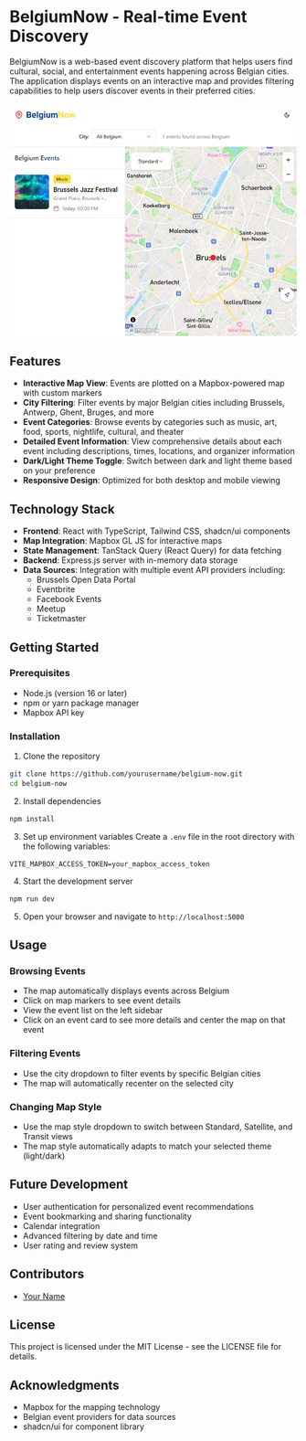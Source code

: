 # BelgiumNow - Real-time Event Discovery

BelgiumNow is a web-based event discovery platform that helps users find cultural, social, and entertainment events happening across Belgian cities. The application displays events on an interactive map and provides filtering capabilities to help users discover events in their preferred cities.

![BelgiumNow Application Screenshot](screenshots/belgiumNow_screenshot.png)

## Features

- **Interactive Map View**: Events are plotted on a Mapbox-powered map with custom markers
- **City Filtering**: Filter events by major Belgian cities including Brussels, Antwerp, Ghent, Bruges, and more
- **Event Categories**: Browse events by categories such as music, art, food, sports, nightlife, cultural, and theater
- **Detailed Event Information**: View comprehensive details about each event including descriptions, times, locations, and organizer information
- **Dark/Light Theme Toggle**: Switch between dark and light theme based on your preference
- **Responsive Design**: Optimized for both desktop and mobile viewing

## Technology Stack

- **Frontend**: React with TypeScript, Tailwind CSS, shadcn/ui components
- **Map Integration**: Mapbox GL JS for interactive maps
- **State Management**: TanStack Query (React Query) for data fetching
- **Backend**: Express.js server with in-memory data storage
- **Data Sources**: Integration with multiple event API providers including:
  - Brussels Open Data Portal
  - Eventbrite
  - Facebook Events
  - Meetup
  - Ticketmaster

## Getting Started

### Prerequisites

- Node.js (version 16 or later)
- npm or yarn package manager
- Mapbox API key

### Installation

1. Clone the repository
```bash
git clone https://github.com/yourusername/belgium-now.git
cd belgium-now
```

2. Install dependencies
```bash
npm install
```

3. Set up environment variables
Create a `.env` file in the root directory with the following variables:
```
VITE_MAPBOX_ACCESS_TOKEN=your_mapbox_access_token
```

4. Start the development server
```bash
npm run dev
```

5. Open your browser and navigate to `http://localhost:5000`

## Usage

### Browsing Events

- The map automatically displays events across Belgium
- Click on map markers to see event details
- View the event list on the left sidebar
- Click on an event card to see more details and center the map on that event

### Filtering Events

- Use the city dropdown to filter events by specific Belgian cities
- The map will automatically recenter on the selected city

### Changing Map Style

- Use the map style dropdown to switch between Standard, Satellite, and Transit views
- The map style automatically adapts to match your selected theme (light/dark)

## Future Development

- User authentication for personalized event recommendations
- Event bookmarking and sharing functionality
- Calendar integration
- Advanced filtering by date and time
- User rating and review system

## Contributors

- [Your Name](https://github.com/yourusername)

## License

This project is licensed under the MIT License - see the LICENSE file for details.

## Acknowledgments

- Mapbox for the mapping technology
- Belgian event providers for data sources
- shadcn/ui for component library